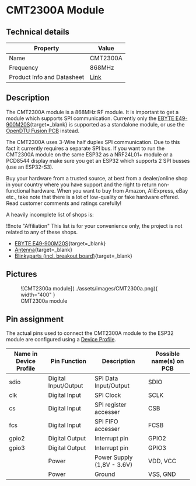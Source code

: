 # CMT2300A Module

## Technical details

| Property | Value |
| ---- | ---------- |
| Name | CMT2300A |
| Frequency | 868MHz |
| Product Info and Datasheet | [Link](https://hoperf.com/ic/rf_transceiver/CMT2300A.html) |

## Description

The CMT2300A module is a 868MHz RF module. It is important to get a module which supports SPI communication. Currently only the [EBYTE E49-900M20S](https://www.ebyte.com/en/pdf-down.aspx?id=2506){target=_blank} is supported as a standalone module, or use the [OpenDTU Fusion PCB](../3rd_party/opendtu_fusion.md) instead.

The CMT2300A uses 3-Wire half duplex SPI communication. Due to this fact it
currently requires a separate SPI bus. If you want to run the CMT2300A module
on the same ESP32 as a NRF24L01+ module or a PCD8544 display make sure you get
an ESP32 which supports 2 SPI busses (use an ESP32-S3).

Buy your hardware from a trusted source, at best from a dealer/online shop in your country where you have support and the right to return non-functional hardware. When you want to buy from Amazon, AliExpress, eBay etc., take note that there is a lot of low-quality or fake hardware offered. Read customer comments and ratings carefully!

A heavily incomplete list of shops is:

!!!note "Affiliation"
    This list is for your convenience only, the project is not related to any of these shops.

* [EBYTE E49-900M20S](https://ebyteiot.com/products/ebyte-e49-900m20s-cmt2300a-868-915mhz-smd-wireless-module-spi-hardware-module-long-range-3km-ipex-stamp-hole-antenna-wireless-module){target=_blank}
* [Antenna](https://www.amazon.de/s?k=B0978Q7N7C){target=_blank}
* [Blinkyparts (incl. breakout board)](https://shop.blinkyparts.com/de/Ebyte-Funkmodul-CMT2300A-868-915MHz-Breakoutboard/blink238542){target=_blank}

## Pictures

<figure markdown>
  ![CMT2300a module](../assets/images/CMT2300a.png){ width="400" }
  <figcaption markdown>CMT2300a module</figcaption>
</figure>

## Pin assignment

The actual pins used to connect the CMT2300A module to the ESP32 module are
configured using a [Device Profile](../firmware/device_profiles.md).

| Name in Device Profile | Pin Function | Description | Possible name(s) on PCB |
| ---------------------- | ------------ | ----------- | -------------------- |
| sdio | Digital Input/Output | SPI Data Input/Output | SDIO |
| clk | Digital Input | SPI Clock | SCLK |
| cs | Digital Input | SPI register accesser | CSB |
| fcs | Digital Input | SPI FIFO accesser | FCSB |
| gpio2 | Digital Output | Interrupt pin | GPIO2 |
| gpio3 | Digital Output | Interrupt pin | GPIO3 |
|    | Power | Power Supply (1,8V - 3.6V) | VDD, VCC |
|    | Power | Ground | VSS, GND |
